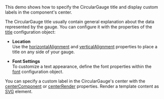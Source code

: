 This demo shows how to specify the CircularGauge title and display custom labels in the component's center. 

The CircularGauge title usually contain general explanation about the data represented by the gauge. You can configure it with the properties of the [title](/Documentation/ApiReference/UI_Components/dxCircularGauge/Configuration/title/) configuration object:

- **Location**    
Use the [horizontalAlignment](/Documentation/ApiReference/UI_Components/dxCircularGauge/Configuration/title/#horizontalAlignment) and [verticalAlignment](/Documentation/ApiReference/UI_Components/dxCircularGauge/Configuration/title/#verticalAlignment) properties to place a title on any side of your gauge.

- **Font Settings**    
To customize a text appearance, define the font properties within the [font](/Documentation/ApiReference/UI_Components/dxCircularGauge/Configuration/title/font/) configuration object.

You can specify a custom label in the CircularGauge's center with the [centerComponent](/Documentation/ApiReference/UI_Components/dxCircularGauge/Configuration/#centerComponent) or [centerRender](/Documentation/ApiReference/UI_Components/dxCircularGauge/Configuration/#centerRender) properties. Render a template content as [SVG](https://developer.mozilla.org/en-US/docs/Web/SVG) element.